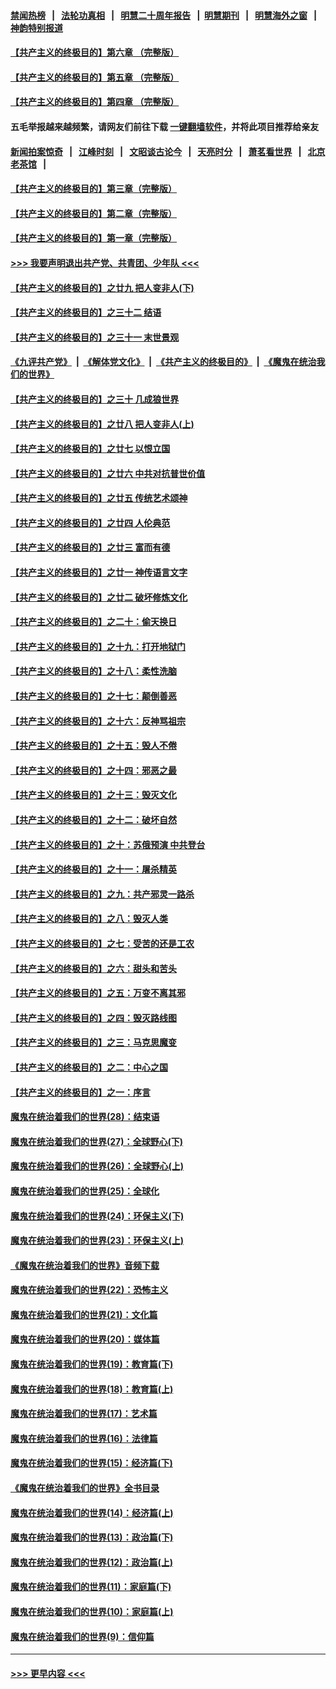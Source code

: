 #### [禁闻热榜](热点新闻.md?=0)  &nbsp;&nbsp;|&nbsp;&nbsp; [法轮功真相](https://github.com/gfw-breaker/truth/blob/master/README.md?=0) &nbsp;&nbsp;|&nbsp;&nbsp; [明慧二十周年报告](https://github.com/gfw-breaker/mh-reports/blob/master/README.md?=0) &nbsp;&nbsp;|&nbsp;&nbsp;[明慧期刊](https://github.com/gfw-breaker/mh-qikan) &nbsp;&nbsp;|&nbsp;&nbsp; [明慧海外之窗](https://github.com/gfw-breaker/mh-news/blob/master/README.md?=0) &nbsp;&nbsp;|&nbsp;&nbsp; [神韵特别报道](https://github.com/gfw-breaker/mh-news/blob/master/shenyun.md?=0)
#### [【共产主义的终极目的】第六章 （完整版）](../pages/nsc422/n11428913.md?t=03131331) 
#### [【共产主义的终极目的】第五章 （完整版）](../pages/nsc422/n11428912.md?t=03131331) 
#### [【共产主义的终极目的】第四章 （完整版）](../pages/nsc422/n11428907.md?t=03131331) 
#### 五毛举报越来越频繁，请网友们前往下载 [一键翻墙软件](https://github.com/gfw-breaker/ssr-accounts)，并将此项目推荐给亲友
#### [新闻拍案惊奇](https://github.com/gfw-breaker/banned-news/blob/master/pages/link4.md) &nbsp;&nbsp;|&nbsp;&nbsp; [江峰时刻](https://github.com/gfw-breaker/banned-news/blob/master/pages/link4.md) &nbsp;&nbsp;|&nbsp;&nbsp; [文昭谈古论今](https://github.com/gfw-breaker/banned-news/blob/master/pages/link4.md) &nbsp;&nbsp;|&nbsp;&nbsp; [天亮时分](https://github.com/gfw-breaker/banned-news/blob/master/pages/link4.md) &nbsp;&nbsp;|&nbsp;&nbsp; [萧茗看世界](https://github.com/gfw-breaker/banned-news/blob/master/pages/link4.md) &nbsp;&nbsp;|&nbsp;&nbsp; [北京老茶馆](https://github.com/gfw-breaker/banned-news/blob/master/pages/link4.md) &nbsp;&nbsp;|&nbsp;&nbsp; 
#### [【共产主义的终极目的】第三章（完整版）](../pages/nsc422/n11428848.md?t=03131331) 
#### [【共产主义的终极目的】第二章（完整版）](../pages/nsc422/n11428831.md?t=03131331) 
#### [【共产主义的终极目的】第一章（完整版）](../pages/nsc422/n11417651.md?t=03131331) 
#### [>>> 我要声明退出共产党、共青团、少年队 <<<](https://github.com/begood0513/goodnews/blob/master/quit/letter.md) 
#### [【共产主义的终极目的】之廿九 把人变非人(下)](../pages/nsc422/n11344140.md?t=03131331) 
#### [【共产主义的终极目的】之三十二 结语](../pages/nsc422/n11360535.md?t=03131331) 
#### [【共产主义的终极目的】之三十一 末世景观](../pages/nsc422/n11351129.md?t=03131331) 
#### [《九评共产党》](https://github.com/begood0513/9ping.md/blob/master/README.md) &nbsp;|&nbsp; [《解体党文化》](../../../../jtdwh.md/blob/master/README.md)  &nbsp;|&nbsp; [《共产主义的终极目的》](../../../../gczydzjmd.md/blob/master/README.md) &nbsp;|&nbsp; [《魔鬼在统治我们的世界》](../../../../mgztzwmdsj.md/blob/master/README.md) 
#### [【共产主义的终极目的】之三十 几成狼世界](../pages/nsc422/n11348280.md?t=03131331) 
#### [【共产主义的终极目的】之廿八 把人变非人(上)](../pages/nsc422/n11340492.md?t=03131331) 
#### [【共产主义的终极目的】之廿七 以恨立国](../pages/nsc422/n11336944.md?t=03131331) 
#### [【共产主义的终极目的】之廿六 中共对抗普世价值](../pages/nsc422/n11324785.md?t=03131331) 
#### [【共产主义的终极目的】之廿五 传统艺术颂神](../pages/nsc422/n11296396.md?t=03131331) 
#### [【共产主义的终极目的】之廿四 人伦典范](../pages/nsc422/n11296397.md?t=03131331) 
#### [【共产主义的终极目的】之廿三 富而有德](../pages/nsc422/n11283598.md?t=03131331) 
#### [【共产主义的终极目的】之廿一 神传语言文字](../pages/nsc422/n11263265.md?t=03131331) 
#### [【共产主义的终极目的】之廿二 破坏修炼文化](../pages/nsc422/n11245728.md?t=03131331) 
#### [【共产主义的终极目的】之二十：偷天换日](../pages/nsc422/n11238846.md?t=03131331) 
#### [【共产主义的终极目的】之十九：打开地狱门](../pages/nsc422/n11206376.md?t=03131331) 
#### [【共产主义的终极目的】之十八：柔性洗脑](../pages/nsc422/n11199994.md?t=03131331) 
#### [【共产主义的终极目的】之十七：颠倒善恶](../pages/nsc422/n11179782.md?t=03131331) 
#### [【共产主义的终极目的】之十六：反神骂祖宗](../pages/nsc422/n11166798.md?t=03131331) 
#### [【共产主义的终极目的】之十五：毁人不倦](../pages/nsc422/n11166792.md?t=03131331) 
#### [【共产主义的终极目的】之十四：邪恶之最](../pages/nsc422/n11150249.md?t=03131331) 
#### [【共产主义的终极目的】之十三：毁灭文化](../pages/nsc422/n11135227.md?t=03131331) 
#### [【共产主义的终极目的】之十二：破坏自然](../pages/nsc422/n11135214.md?t=03131331) 
#### [【共产主义的终极目的】之十：苏俄预演 中共登台](../pages/nsc422/n11118424.md?t=03131331) 
#### [【共产主义的终极目的】之十一：屠杀精英](../pages/nsc422/n11118442.md?t=03131331) 
#### [【共产主义的终极目的】之九：共产邪灵一路杀](../pages/nsc422/n11114139.md?t=03131331) 
#### [【共产主义的终极目的】之八：毁灭人类](../pages/nsc422/n11108503.md?t=03131331) 
#### [【共产主义的终极目的】之七：受苦的还是工农](../pages/nsc422/n11101809.md?t=03131331) 
#### [【共产主义的终极目的】之六：甜头和苦头](../pages/nsc422/n11096971.md?t=03131331) 
#### [【共产主义的终极目的】之五：万变不离其邪](../pages/nsc422/n11091285.md?t=03131331) 
#### [【共产主义的终极目的】之四：毁灭路线图](../pages/nsc422/n11086284.md?t=03131331) 
#### [【共产主义的终极目的】之三：马克思魔变](../pages/nsc422/n11061941.md?t=03131331) 
#### [【共产主义的终极目的】之二：中心之国](../pages/nsc422/n11047728.md?t=03131331) 
#### [【共产主义的终极目的】之一：序言](../pages/nsc422/n11086077.md?t=03131331) 
#### [魔鬼在统治着我们的世界(28)：结束语](../pages/nsc422/n10936246.md?t=03131331) 
#### [魔鬼在统治着我们的世界(27)：全球野心(下)](../pages/nsc422/n10928319.md?t=03131331) 
#### [魔鬼在统治着我们的世界(26)：全球野心(上)](../pages/nsc422/n10900318.md?t=03131331) 
#### [魔鬼在统治着我们的世界(25)：全球化](../pages/nsc422/n10788205.md?t=03131331) 
#### [魔鬼在统治着我们的世界(24)：环保主义(下)](../pages/nsc422/n10695307.md?t=03131331) 
#### [魔鬼在统治着我们的世界(23)：环保主义(上)](../pages/nsc422/n10688613.md?t=03131331) 
#### [《魔鬼在统治着我们的世界》音频下载](../pages/nsc422/n10635553.md?t=03131331) 
#### [魔鬼在统治着我们的世界(22)：恐怖主义](../pages/nsc422/n10614727.md?t=03131331) 
#### [魔鬼在统治着我们的世界(21)：文化篇](../pages/nsc422/n10597706.md?t=03131331) 
#### [魔鬼在统治着我们的世界(20)：媒体篇](../pages/nsc422/n10586579.md?t=03131331) 
#### [魔鬼在统治着我们的世界(19)：教育篇(下)](../pages/nsc422/n10564808.md?t=03131331) 
#### [魔鬼在统治着我们的世界(18)：教育篇(上)](../pages/nsc422/n10526970.md?t=03131331) 
#### [魔鬼在统治着我们的世界(17)：艺术篇](../pages/nsc422/n10499093.md?t=03131331) 
#### [魔鬼在统治着我们的世界(16)：法律篇](../pages/nsc422/n10485969.md?t=03131331) 
#### [魔鬼在统治着我们的世界(15)：经济篇(下)](../pages/nsc422/n10469975.md?t=03131331) 
#### [《魔鬼在统治着我们的世界》全书目录](../pages/nsc422/n10464261.md?t=03131331) 
#### [魔鬼在统治着我们的世界(14)：经济篇(上)](../pages/nsc422/n10457370.md?t=03131331) 
#### [魔鬼在统治着我们的世界(13)：政治篇(下)](../pages/nsc422/n10448270.md?t=03131331) 
#### [魔鬼在统治着我们的世界(12)：政治篇(上)](../pages/nsc422/n10444576.md?t=03131331) 
#### [魔鬼在统治着我们的世界(11)：家庭篇(下)](../pages/nsc422/n10440961.md?t=03131331) 
#### [魔鬼在统治着我们的世界(10)：家庭篇(上)](../pages/nsc422/n10435448.md?t=03131331) 
#### [魔鬼在统治着我们的世界(9)：信仰篇](../pages/nsc422/n10432159.md?t=03131331) 

----
#### [ >>> 更早内容 <<< ](../indexes/nsc422-earlier.md)
